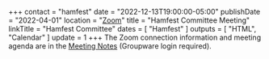 +++
contact = "hamfest"
date = "2022-12-13T19:00:00-05:00"
publishDate = "2022-04-01"
location = "[Zoom](https://cloud.rrra.org/index.php/f/49462)"
title = "Hamfest Committee Meeting"
linkTitle = "Hamfest Committee"
dates = [ "Hamfest" ]
outputs = [ "HTML", "Calendar" ]
update = 1
+++
The Zoom connection information and meeting agenda are in the [Meeting
Notes](https://cloud.rrra.org/index.php/f/49462) (Groupware login required).
